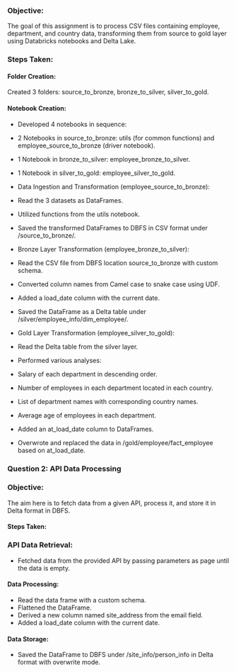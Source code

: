 ### Objective:

The goal of this assignment is to process CSV files containing employee, department, and country data, transforming them from source to gold layer using Databricks notebooks and Delta Lake.

### Steps Taken:

#### Folder Creation:

Created 3 folders: source_to_bronze, bronze_to_silver, silver_to_gold.

#### Notebook Creation:

* Developed 4 notebooks in sequence:
* 2 Notebooks in source_to_bronze: utils (for common functions) and employee_source_to_bronze (driver notebook).
* 1 Notebook in bronze_to_silver: employee_bronze_to_silver.
* 1 Notebook in silver_to_gold: employee_silver_to_gold.
* Data Ingestion and Transformation (employee_source_to_bronze):

* Read the 3 datasets as DataFrames.
* Utilized functions from the utils notebook.
* Saved the transformed DataFrames to DBFS in CSV format under /source_to_bronze/.
* Bronze Layer Transformation (employee_bronze_to_silver):

* Read the CSV file from DBFS location source_to_bronze with custom schema.
* Converted column names from Camel case to snake case using UDF.
* Added a load_date column with the current date.
* Saved the DataFrame as a Delta table under /silver/employee_info/dim_employee/.
* Gold Layer Transformation (employee_silver_to_gold):

* Read the Delta table from the silver layer.
* Performed various analyses:
* Salary of each department in descending order.
* Number of employees in each department located in each country.
* List of department names with corresponding country names.
* Average age of employees in each department.
* Added an at_load_date column to DataFrames.
* Overwrote and replaced the data in /gold/employee/fact_employee based on at_load_date.


### Question 2: API Data Processing

### Objective:

The aim here is to fetch data from a given API, process it, and store it in Delta format in DBFS.

#### Steps Taken:

### API Data Retrieval:

* Fetched data from the provided API by passing parameters as page until the data is empty.

#### Data Processing:

* Read the data frame with a custom schema.
* Flattened the DataFrame.
* Derived a new column named site_address from the email field.
* Added a load_date column with the current date.

#### Data Storage:

* Saved the DataFrame to DBFS under /site_info/person_info in Delta format with overwrite mode.